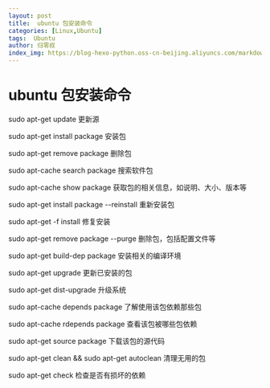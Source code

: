 ```yaml
---
layout: post
title:  ubuntu 包安装命令
categories: [Linux,Ubuntu]
tags:  Ubuntu
author: 归零叔
index_img: https://blog-hexo-python.oss-cn-beijing.aliyuncs.com/markdown/image-20200920175920363.png
---
```


# ubuntu 包安装命令
sudo apt-get update  更新源

sudo apt-get install package 安装包

sudo apt-get remove package 删除包

sudo apt-cache search package 搜索软件包

sudo apt-cache show package  获取包的相关信息，如说明、大小、版本等

sudo apt-get install package --reinstall   重新安装包

sudo apt-get -f install   修复安装

sudo apt-get remove package --purge 删除包，包括配置文件等

sudo apt-get build-dep package 安装相关的编译环境

sudo apt-get upgrade 更新已安装的包

sudo apt-get dist-upgrade 升级系统

sudo apt-cache depends package 了解使用该包依赖那些包

sudo apt-cache rdepends package 查看该包被哪些包依赖

sudo apt-get source package  下载该包的源代码

sudo apt-get clean && sudo apt-get autoclean 清理无用的包

sudo apt-get check 检查是否有损坏的依赖